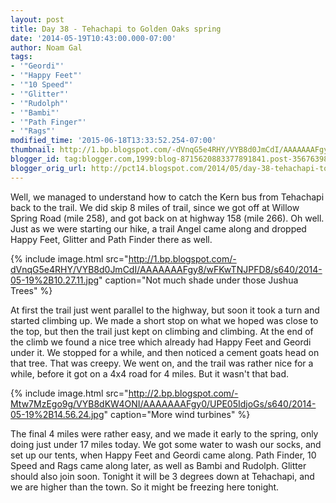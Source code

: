 ```yaml
---
layout: post
title: Day 38 - Tehachapi to Golden Oaks spring
date: '2014-05-19T10:43:00.000-07:00'
author: Noam Gal
tags:
- '"Geordi"'
- '"Happy Feet"'
- '"10 Speed"'
- '"Glitter"'
- '"Rudolph"'
- '"Bambi"'
- '"Path Finger"'
- '"Rags"'
modified_time: '2015-06-18T13:33:52.254-07:00'
thumbnail: http://1.bp.blogspot.com/-dVnqG5e4RHY/VYB8d0JmCdI/AAAAAAAFgy8/wFKwTNJPFD8/s72-c/2014-05-19%2B10.27.11.jpg
blogger_id: tag:blogger.com,1999:blog-8715620883377891841.post-356763986831724636
blogger_orig_url: http://pct14.blogspot.com/2014/05/day-38-tehachapi-to-golden-oaks-spring.html
---
```


Well, we managed to understand how to catch the Kern bus from Tehachapi back to the trail. We did skip 8 miles of trail, since we got off at Willow Spring Road (mile 258), and got back on at highway 158 (mile 266). Oh well.
Just as we were starting our hike, a trail Angel came along and dropped Happy Feet, Glitter and Path Finder there as well.

{% include image.html src="http://1.bp.blogspot.com/-dVnqG5e4RHY/VYB8d0JmCdI/AAAAAAAFgy8/wFKwTNJPFD8/s640/2014-05-19%2B10.27.11.jpg" caption="Not much shade under those Jushua Trees" %}

At first the trail just went parallel to the highway, but soon it took a turn and started climbing up. We made a short stop on what we hoped was close to the top, but then the trail just kept on climbing and climbing.
At the end of the climb we found a nice tree which already had Happy Feet and Geordi under it. We stopped for a while, and then noticed a cement goats head on that tree. That was creepy.
We went on, and the trail was rather nice for a while, before it got on a 4x4 road for 4 miles. But it wasn't that bad.

{% include image.html src="http://2.bp.blogspot.com/-Mtw7MzEgo9g/VYB8dKW4ONI/AAAAAAAFgy0/UPE05IdjoGs/s640/2014-05-19%2B14.56.24.jpg" caption="More wind turbines" %}

The final 4 miles were rather easy, and we made it early to the spring, only doing just under 17 miles today.
We got some water to wash our socks, and set up our tents, when Happy Feet and Geordi came along. Path Finder, 10 Speed and Rags came along later, as well as Bambi and Rudolph. Glitter should also join soon.
Tonight it will be 3 degrees down at Tehachapi, and we are higher than the town. So it might be freezing here tonight.
